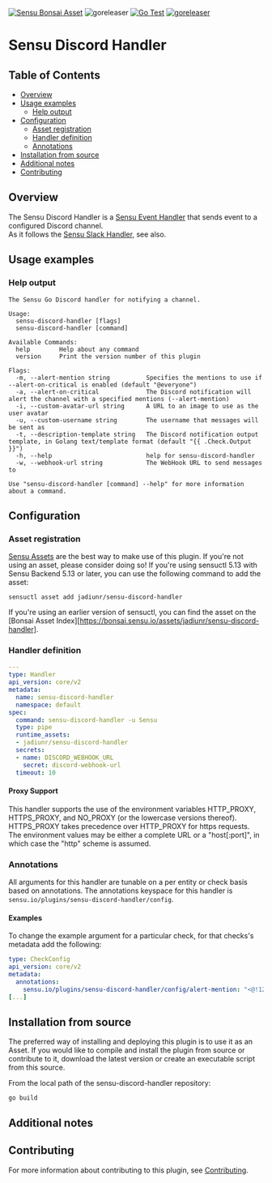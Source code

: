 [![Sensu Bonsai Asset](https://img.shields.io/badge/Bonsai-Download%20Me-brightgreen.svg?colorB=89C967&logo=sensu)](https://bonsai.sensu.io/assets/jadiunr/sensu-discord-handler)
![goreleaser](https://github.com/jadiunr/sensu-discord-handler/workflows/goreleaser/badge.svg)
[![Go Test](https://github.com/jadiunr/sensu-discord-handler/workflows/Go%20Test/badge.svg)](https://github.com/jadiunr/sensu-discord-handler/actions?query=workflow%3A%22Go+Test%22)
[![goreleaser](https://github.com/jadiunr/sensu-discord-handler/workflows/goreleaser/badge.svg)](https://github.com/jadiunr/sensu-discord-handler/actions?query=workflow%3Agoreleaser)

# Sensu Discord Handler

## Table of Contents
- [Overview](#overview)
- [Usage examples](#usage-examples)
  - [Help output](#help-output)
- [Configuration](#configuration)
  - [Asset registration](#asset-registration)
  - [Handler definition](#handler-definition)
  - [Annotations](#annotations)
- [Installation from source](#installation-from-source)
- [Additional notes](#additional-notes)
- [Contributing](#contributing)

## Overview

The Sensu Discord Handler is a [Sensu Event Handler][6] that sends event to a configured Discord channel.  
As it follows the [Sensu Slack Handler](https://github.com/sensu/sensu-slack-handler), see also.

## Usage examples

### Help output

```
The Sensu Go Discord handler for notifying a channel.

Usage:
  sensu-discord-handler [flags]
  sensu-discord-handler [command]

Available Commands:
  help        Help about any command
  version     Print the version number of this plugin

Flags:
  -m, --alert-mention string          Specifies the mentions to use if --alert-on-critical is enabled (default "@everyone")
  -a, --alert-on-critical             The Discord notification will alert the channel with a specified mentions (--alert-mention)
  -i, --custom-avatar-url string      A URL to an image to use as the user avatar
  -u, --custom-username string        The username that messages will be sent as
  -t, --description-template string   The Discord notification output template, in Golang text/template format (default "{{ .Check.Output }}")
  -h, --help                          help for sensu-discord-handler
  -w, --webhook-url string            The WebHook URL to send messages to

Use "sensu-discord-handler [command] --help" for more information about a command.
```

## Configuration

### Asset registration

[Sensu Assets][10] are the best way to make use of this plugin. If you're not using an asset, please
consider doing so! If you're using sensuctl 5.13 with Sensu Backend 5.13 or later, you can use the
following command to add the asset:

```
sensuctl asset add jadiunr/sensu-discord-handler
```

If you're using an earlier version of sensuctl, you can find the asset on the [Bonsai Asset Index][https://bonsai.sensu.io/assets/jadiunr/sensu-discord-handler].

### Handler definition

```yml
---
type: Handler
api_version: core/v2
metadata:
  name: sensu-discord-handler
  namespace: default
spec:
  command: sensu-discord-handler -u Sensu
  type: pipe
  runtime_assets:
  - jadiunr/sensu-discord-handler
  secrets:
  - name: DISCORD_WEBHOOK_URL
    secret: discord-webhook-url
  timeout: 10
```

#### Proxy Support

This handler supports the use of the environment variables HTTP_PROXY,
HTTPS_PROXY, and NO_PROXY (or the lowercase versions thereof). HTTPS_PROXY takes
precedence over HTTP_PROXY for https requests.  The environment values may be
either a complete URL or a "host[:port]", in which case the "http" scheme is assumed.

### Annotations

All arguments for this handler are tunable on a per entity or check basis based on annotations.  The
annotations keyspace for this handler is `sensu.io/plugins/sensu-discord-handler/config`.

#### Examples

To change the example argument for a particular check, for that checks's metadata add the following:

```yml
type: CheckConfig
api_version: core/v2
metadata:
  annotations:
    sensu.io/plugins/sensu-discord-handler/config/alert-mention: "<@!1234567890>"
[...]
```

## Installation from source

The preferred way of installing and deploying this plugin is to use it as an Asset. If you would
like to compile and install the plugin from source or contribute to it, download the latest version
or create an executable script from this source.

From the local path of the sensu-discord-handler repository:

```
go build
```

## Additional notes

## Contributing

For more information about contributing to this plugin, see [Contributing][1].

[1]: https://github.com/sensu/sensu-go/blob/master/CONTRIBUTING.md
[2]: https://github.com/sensu-community/sensu-plugin-sdk
[3]: https://github.com/sensu-plugins/community/blob/master/PLUGIN_STYLEGUIDE.md
[4]: https://github.com/sensu-community/handler-plugin-template/blob/master/.github/workflows/release.yml
[5]: https://github.com/sensu-community/handler-plugin-template/actions
[6]: https://docs.sensu.io/sensu-go/latest/reference/handlers/
[7]: https://github.com/sensu-community/handler-plugin-template/blob/master/main.go
[8]: https://bonsai.sensu.io/
[9]: https://github.com/sensu-community/sensu-plugin-tool
[10]: https://docs.sensu.io/sensu-go/latest/reference/assets/
